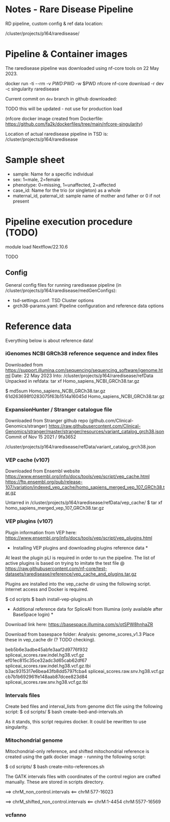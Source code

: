 # Notes - Rare Disease Pipeline

RD pipeline, custom config & ref data location:

/cluster/projects/p164/raredisease/




# Pipeline & Container images

The raredisease pipeline was downloaded using nf-core tools on 22 May 2023.


docker run -ti --rm -v $PWD:$PWD -w $PWD nfcore nf-core download -r dev -c singularity raredisease

Current commit on `dev` branch in github downloaded:

TODO this will be updated - not use for production load


(nfcore docker image created from Dockerfile: https://github.com/fa2k/dockerfiles/tree/main/nfcore-singularity)

Location of actual raredisease pipeline in TSD is:
/cluster/projects/p164/raredisease




# Sample sheet 

* sample: Name for a specific individual
* sex: 1=male, 2=female
* phenotype: 0=missing, 1=unaffected, 2=affected
* case_id: Name for the trio (or singleton) as a whole
* maternal_id, paternal_id: sample name of mother and father or 0 if not present



# Pipeline execution procedure (TODO)

module load Nextflow/22.10.6

TODO


## Config

General config files for running raredisease pipeline (in /cluster/projects/p164/raredisease/medGenConfigs):

* tsd-settings.conf: TSD Cluster options
* grch38-params.yaml: Pipeline configuration and reference data options





# Reference data

Everything below is about reference data!


### iGenomes NCBI GRCh38 reference sequence and index files

Downloaded from https://support.illumina.com/sequencing/sequencing_software/igenome.html
Date: 22 May 2023
Into: /cluster/projects/p164/raredisease/refData
Unpacked in refdata: tar xf Homo_sapiens_NCBI_GRCh38.tar.gz

$ md5sum Homo_sapiens_NCBI_GRCh38.tar.gz
61d263698f0283075f63b1514a16045d  Homo_sapiens_NCBI_GRCh38.tar.gz



### ExpansionHunter / Stranger catalogue file

Downloaded from Stranger github repo (github.com/Clinical-Genomics/stranger)
https://raw.githubusercontent.com/Clinical-Genomics/stranger/master/stranger/resources/variant_catalog_grch38.json
Commit of Nov 15 2021 / 9fa3652

/cluster/projects/p164/raredisease/refData/variant_catalog_grch38.json



### VEP cache (v107)

Downloaded from Ensembl website https://www.ensembl.org/info/docs/tools/vep/script/vep_cache.html
https://ftp.ensembl.org/pub/release-107/variation/indexed_vep_cache/homo_sapiens_merged_vep_107_GRCh38.tar.gz

Untarred in /cluster/projects/p164/raredisease/refData/vep_cache/
$ tar xf homo_sapiens_merged_vep_107_GRCh38.tar.gz



### VEP plugins (v107)

Plugin information from VEP here:
https://www.ensembl.org/info/docs/tools/vep/script/vep_plugins.html

* Installing VEP plugins and downloading plugins reference data *

At least the plugin pLI is required in order to run the pipeline. The list of active plugins is based on
trying to imitate the test file @
https://raw.githubusercontent.com/nf-core/test-datasets/raredisease/reference/vep_cache_and_plugins.tar.gz


Plugins are installed into the vep_cache dir using the following script. Internet access and
Docker is required.

$ cd scripts
$ bash install-vep-plugins.sh


* Additional reference data for SpliceAI from Illumina (only available after BaseSpace login) *

Download link here:
https://basespace.illumina.com/s/otSPW8hnhaZR


Download from basespace folder: Analysis: genome_scores_v1.3
Place these in vep_cache dir (? TODO checking).

beb5b6e3adbe45abfe3aaf2d9776f932  spliceai_scores.raw.indel.hg38.vcf.gz
ef01ec815c35ce32adc3d65cab62df67  spliceai_scores.raw.indel.hg38.vcf.gz.tbi
b3ac9315317e6bea43fb8dd5797fcba4  spliceai_scores.raw.snv.hg38.vcf.gz
cb7b1b692961fe148aab87dcee823d84  spliceai_scores.raw.snv.hg38.vcf.gz.tbi



### Intervals files

Create bed files and interval_lists from genome dict file using the following script:
$ cd scripts/
$ bash create-bed-and-intervals.sh

As it stands, this script requires docker. It could be rewritten to use singularity.



### Mitochondrial genome

Mitochondrial-only reference, and shifted mitochondrial reference is created using the
gatk docker image - running the following script:

$ cd scripts/
$ bash create-mito-references.sh

The GATK intervals files with coordinates of the control region are crafted manually.
These are stored in scripts directory.

==> chrM_non_control.intervals <==
chrM:577-16023

==> chrM_shifted_non_control.intervals <==
chrM:1-4454
chrM:5577-16569



### vcfanno


